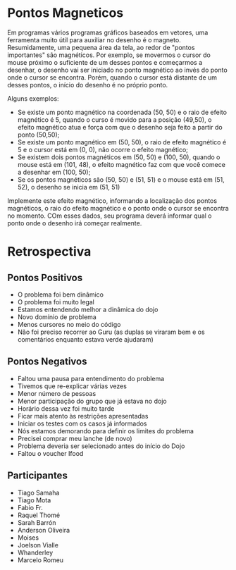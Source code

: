 # Pontos Magneticos

Em programas vários programas gráficos baseados em vetores, uma ferramenta muito útil para auxiliar no desenho é o magneto. Resumidamente, uma pequena área da tela, ao redor de "pontos importantes" são magnéticos. Por exemplo, se movermos o cursor do mouse próximo o suficiente de um desses pontos e começarmos a desenhar, o desenho vai ser iniciado no ponto magnético ao invés do ponto onde o cursor se encontra. Porém, quando o cursor está distante de um desses pontos, o início do desenho é no próprio ponto.

Alguns exemplos:

* Se existe um ponto magnético na coordenada (50, 50) e o raio de efeito magnético é 5, quando o curso é movido para a posição (49,50), o efeito magnético atua e força com que o desenho seja feito a partir do ponto (50,50);
* Se existe um ponto magnético em (50, 50), o raio de efeito magnético é 5 e o cursor está em (0, 0), não ocorre o efeito magnético;
* Se existem dois pontos magnéticos em (50, 50) e (100, 50), quando o mouse está em (101, 48), o efeito magnético faz com que você comece a desenhar em (100, 50);
* Se os pontos magnéticos são (50, 50) e (51, 51) e o mouse está em (51, 52), o desenho se inicia em (51, 51)

Implemente este efeito magnético, informando a localização dos pontos magnéticos, o raio do efeito magnético e o ponto onde o cursor se encontra no momento. COm esses dados, seu programa deverá informar qual o ponto onde o desenho irá começar realmente.




# Retrospectiva

## Pontos Positivos

* O problema foi bem dinâmico
* O problema foi muito legal
* Estamos entendendo melhor a dinâmica do dojo
* Novo domínio de problema
* Menos cursores no meio do código
* Não foi preciso recorrer ao Guru (as duplas se viraram bem e os comentários enquanto estava verde ajudaram)

## Pontos Negativos

* Faltou uma pausa para entendimento do problema
* Tivemos que re-explicar várias vezes
* Menor número de pessoas 
* Menor participação do grupo que já estava no dojo
* Horário dessa vez foi muito tarde
* Ficar mais atento às restrições apresentadas
* Iniciar os testes com os casos já informados
* Nós estamos demorando para definir os limites do problema
* Precisei comprar meu lanche (de novo)
* Problema deveria ser selecionado antes do início do Dojo
* Faltou o voucher Ifood

## Participantes

* Tiago Samaha
* Tiago Mota
* Fabio Fr.
* Raquel Thomé
* Sarah Barrón
* Anderson Oliveira
* Moises
* Joelson Vialle
* Whanderley
* Marcelo Romeu